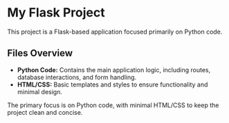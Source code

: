 # My Flask Project

This project is a Flask-based application focused primarily on Python code. 

## Files Overview

- **Python Code:** Contains the main application logic, including routes, database interactions, and form handling.
- **HTML/CSS:** Basic templates and styles to ensure functionality and minimal design.

The primary focus is on Python code, with minimal HTML/CSS to keep the project clean and concise.
